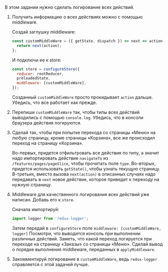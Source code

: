 В этом задании нужно сделать логирование всех действий.

1. Получить информацию о всех действиях можно с помощью middleware.

    Создай заглушку middleware:
    ```js
    const customMiddleWare = ({ getState, dispatch }) => next => action => {
      return next(action);
    };
    ```
    И подключи ее к store:
    ```js
    const store = configureStore({
      reducer: rootReducer,
      preloadedState,
      middleware: [customMiddleWare],
    });
    ```
    Созданный `customMiddleWare` просто прокидывает `action` дальше. Убедись, что все работает как прежде.

2. Перепиши `customMiddleWare` так, чтобы типы всех действий выводились с помощью `console.log`.
Убедись, что в консоли браузера действия логируются.

3. Сделай так, чтобы при попытке перехода со страницы «Меню» на любую страницу, кроме страницы «Корзина»,
все же происходил переход на страницу «Корзина».
    
    Во-первых, придется отфильтровать все действия по типу, а значит надо импортировать действие `navigateTo` 
        из `/features/pages/pageSlice`, чтобы прочитать поле `type`.
    Во-вторых, придется использовать `getState()`, чтобы узнать текущую страницу.
    В-третьих, вместо вызова `next(action)` в описанных случаях надо передавать в `next` новое действие,
        которое приведет к переходу на нужную страницу.

4. Middleware для качественного логирования всех действий уже написан. Добавь его к `store`.
    
    Сначала импортируй:
    ```js
    import logger from 'redux-logger';
    ```
    Затем передай в `configureStore` поле `middleware: [customMiddleWare, logger]`
    Посмотри, что выводится консоль при выполнении различных действий.
    Заметь, что какой переход логируется при переходе на страницу «Заказы» со страницы «Меню».
    Сделай вывод о порядке выполнения middleware, переданных в `applyMiddleware`.

5. Закомментируй логирование в `customMiddleWare`, ведь `redux-logger` справляется с этой задачей лучше.
